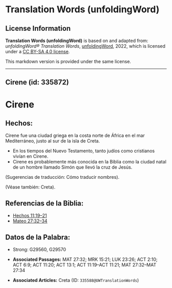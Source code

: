 # Translation Words (unfoldingWord)

## License Information

**Translation Words (unfoldingWord)** is based on and adapted from: _unfoldingWord® Translation Words_, [unfoldingWord](https://unfoldingword.org/utw), 2022, which is licensed under a [CC BY-SA 4.0 license](https://creativecommons.org/licenses/by-sa/4.0/legalcode.en).

This markdown version is provided under the same license.



--------------------------------

## Cirene (id: 335872)

Cirene
======

Hechos:
-------

Cirene fue una ciudad griega en la costa norte de África en el mar Mediterráneo, justo al sur de la isla de Creta.

* En los tiempos del Nuevo Testamento, tanto judíos como cristianos vivían en Cirene.
* Cirene es probablemente más conocida en la Biblia como la ciudad natal de un hombre llamado Simón que llevó la cruz de Jesús.

(Sugerencias de traducción: Cómo traducir nombres).

(Véase también: Creta).

Referencias de la Biblia:
-------------------------

* [Hechos 11:19–21](https://ref.ly/Acts11:19-Acts11:21)
* [Mateo 27:32–34](https://ref.ly/Matt27:32-Matt27:34)

Datos de la Palabra:
--------------------

* Strong: G29560, G29570

* **Associated Passages:** MAT 27:32; MRK 15:21; LUK 23:26; ACT 2:10; ACT 6:9; ACT 11:20; ACT 13:1; ACT 11:19–ACT 11:21; MAT 27:32–MAT 27:34
* **Associated Articles:** Creta (ID: `335588@UWTranslationWords`)

